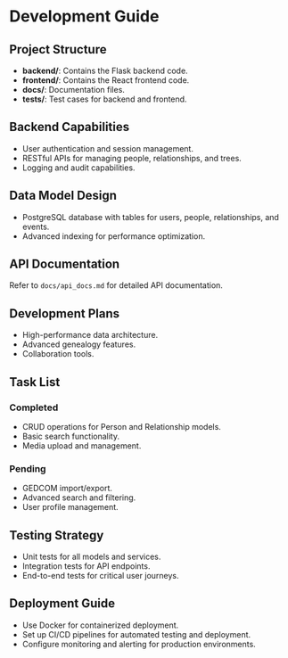 # Development Guide

## Project Structure

- **backend/**: Contains the Flask backend code.
- **frontend/**: Contains the React frontend code.
- **docs/**: Documentation files.
- **tests/**: Test cases for backend and frontend.

## Backend Capabilities

- User authentication and session management.
- RESTful APIs for managing people, relationships, and trees.
- Logging and audit capabilities.

## Data Model Design

- PostgreSQL database with tables for users, people, relationships, and events.
- Advanced indexing for performance optimization.

## API Documentation

Refer to `docs/api_docs.md` for detailed API documentation.

## Development Plans

- High-performance data architecture.
- Advanced genealogy features.
- Collaboration tools.

## Task List

### Completed
- CRUD operations for Person and Relationship models.
- Basic search functionality.
- Media upload and management.

### Pending
- GEDCOM import/export.
- Advanced search and filtering.
- User profile management.

## Testing Strategy

- Unit tests for all models and services.
- Integration tests for API endpoints.
- End-to-end tests for critical user journeys.

## Deployment Guide

- Use Docker for containerized deployment.
- Set up CI/CD pipelines for automated testing and deployment.
- Configure monitoring and alerting for production environments.
